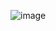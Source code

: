 ![image](https://github.com/AbdelrhmanWalaa/Sprints-Automotive_Software_Bootcamp/assets/44446382/f56b764f-ab2c-4380-a6ae-4addea4a8a93)
